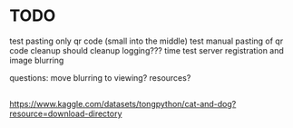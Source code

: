 # TODO

test pasting only qr code (small into the middle)
test manual pasting of qr code
cleanup should cleanup logging???
time test server registration and image blurring

questions:
move blurring to viewing?
resources?

##

https://www.kaggle.com/datasets/tongpython/cat-and-dog?resource=download-directory
